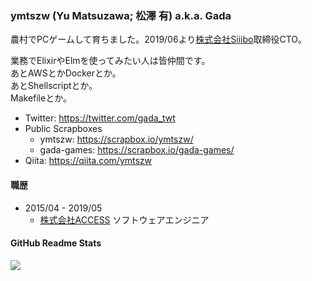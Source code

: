 ### ymtszw (Yu Matsuzawa; 松澤 有) a.k.a. Gada

農村でPCゲームして育ちました。2019/06より[株式会社Siiibo](https://github.com/siiibo)取締役CTO。

業務でElixirやElmを使ってみたい人は皆仲間です。  
あとAWSとかDockerとか。  
あとShellscriptとか。  
Makefileとか。

- Twitter: https://twitter.com/gada_twt
- Public Scrapboxes
  - ymtszw: https://scrapbox.io/ymtszw/
  - gada-games: https://scrapbox.io/gada-games/
- Qiita: https://qiita.com/ymtszw

#### 職歴

- 2015/04 - 2019/05
  - [株式会社ACCESS](https://github.com/access-company) ソフトウェアエンジニア

#### GitHub Readme Stats

![](https://github-readme-stats.vercel.app/api?username=ymtszw&show_icons=true&theme=onedark)
